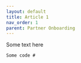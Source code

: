 ```yaml
---
layout: default
title: Article 1
nav_order: 1
parent: Partner Onboarding
---
```


Some text here

```
Some code #
```
